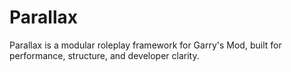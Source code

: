# Parallax
Parallax is a modular roleplay framework for Garry's Mod, built for performance, structure, and developer clarity.
